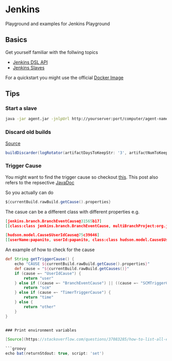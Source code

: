 # Jenkins

Playground and examples for Jenkins Playground

## Basics

Get yourself familiar with the follwing topics

- [Jenkins DSL API](https://jenkinsci.github.io/job-dsl-plugin/#)
- [Jenkins Slaves](https://wiki.jenkins.io/display/JENKINS/Distributed+builds#Distributedbuilds-LaunchagentviaJavaWebStart)


For a quickstart you might use the official [Docker Image](https://hub.docker.com/r/jenkins/jenkins/)

## Tips

### Start a slave

```bash
java -jar agent.jar -jnlpUrl http://yourserver:port/computer/agent-name/slave-agent.jnlp
```

### Discard old builds

[Source](https://stackoverflow.com/questions/39542485/how-to-write-pipeline-to-discard-old-builds?utm_medium=organic&utm_source=google_rich_qa&utm_campaign=google_rich_qa)

```groovy
buildDiscarder(logRotator(artifactDaysToKeepStr: '3', artifactNumToKeepStr: '4', daysToKeepStr: '1', numToKeepStr: '2'))
```

### Trigger Cause

You might want to find the trigger cause so checkout [this](https://stackoverflow.com/questions/42790966/how-to-call-a-groovy-function-from-a-jenkinsfile?utm_medium=organic&utm_source=google_rich_qa&utm_campaign=google_rich_qa). This post also refers to the repsective [JavaDoc](http://javadoc.jenkins-ci.org/hudson/model/Cause.html)

So you actually can do

```groovy
${currentBuild.rawBuild.getCause().properties}
```

The casue can be a different class with different properties e.g.

```json
[jenkins.branch.BranchEventCause@31565b17]
[[class:class jenkins.branch.BranchEventCause, multiBranchProject:org.jenkinsci.plugins.workflow.multibranch.WorkflowMultiBranchProject@4e201ca3[Jenkins Pipelines/pipeline-helper], origin:10.10.10.10 ? https://jenkins.intra:15443/bitbucket-scmsource-hook/notify, indexingUrl:job/Jenkins%20Pipelines/job/pipeline-helper/indexing/, shortDescription:Branch event, timestamp:Thu May 30 09:04:29 CEST 2018]]

[hudson.model.Cause$UserIdCause@75c39646]
[[userName:papanito, userId:papanito, class:class hudson.model.Cause$UserIdCause, userUrl:user/papanito, shortDescription:Started by user papanito]]
```

An example of how to check for the cause

```groovy
def String getTriggerCause() {
    echo "CAUSE ${currentBuild.rawBuild.getCause().properties}"
    def cause = "${currentBuild.rawBuild.getCauses()}"
    if (cause =~ "UserIdCause") {
        return "user"
    } else if ((cause =~ "BranchEventCause") || ((cause =~ "SCMTriggerCause")) {
        return "scm"
    } else if (cause =~ "TimerTriggerCause") {
        return "time"
    } else {
        return "other"
    }
}


### Print environment variables

[Source](https://stackoverflow.com/questions/37083285/how-to-list-all-env-properties-within-jenkins-pipeline-job?utm_medium=organic&amp;utm_source=google_rich_qa&amp;utm_campaign=google_rich_qa)

```groovy
echo bat(returnStdout: true, script: 'set')
```